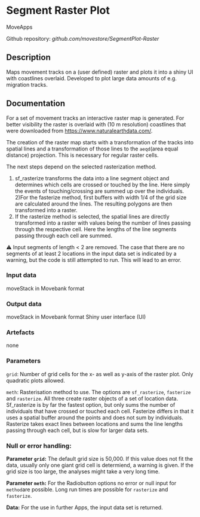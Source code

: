 # Segment Raster Plot
MoveApps

Github repository: *github.com/movestore/SegmentPlot-Raster*

## Description
Maps movement tracks on a (user defined) raster and plots it into a shiny UI with coastlines overlaid. Developed to plot large data amounts of e.g. migration tracks. 

## Documentation
For a set of movement tracks an interactive raster map is generated. For better visibility the raster is overlaid with  (10 m resolution) coastlines that were downloaded from https://www.naturalearthdata.com/.

The creation of the raster map starts with a transformation of the tracks into spatial lines and a transformation of those lines to the `aeqd`(area equal distance) projection. This is necessary for regular raster cells. 

The next steps depend on the selected rasterization method.
1) sf_rasterize transforms the data into a line segment object and determines which cells are crossed or touched by the line. Here simply the events of touching/crossing are summed up over the individuals.
2)For the fasterize method, first buffers with width 1/4 of the grid size are calculated around the lines. The resulting polygons are then transformed into a raster.
3) If the rasterize method is selected, the spatial lines are directly transformed into a raster with values being the number of lines passing through the respective cell. Here the lengths of the line segments passing through each cell are summed.

:warning: Input segments of length < 2 are removed. The case that there are no segments of at least 2 locations in the input data set is indicated by a warning, but the code is still attempted to run. This will lead to an error.

### Input data
moveStack in Movebank format

### Output data
moveStack in Movebank format
Shiny user interface (UI)

### Artefacts
none

### Parameters 
`grid`: Number of grid cells for the x- as well as y-axis of the raster plot. Only quadratic plots allowed.

`meth`: Rasterisation method to use. The options are `sf_rasterize`, `fasterize` and `rasterize`. All three create raster objects of a set of location data. Sf_rasterize is by far the fastest option, but only sums the number of individuals that have crossed or touched each cell. Fasterize differs in that it uses a spatial buffer around the points and does not sum by individuals. Rasterize takes exact lines between locations and sums the line lengths passing through each cell, but is slow for larger data sets.

### Null or error handling:
**Parameter `grid`:** The default grid size is 50,000. If this value does not fit the data, usually only one giant grid cell is determiend, a warning is given. If the grid size is too large, the analyses might take a very long time.

**Parameter `meth`:** For the Radiobutton options no error or null input for `method`are possible. Long run times are possible for `rasterize` and `fasterize`.

**Data:** For the use in further Apps, the input data set is returned.

